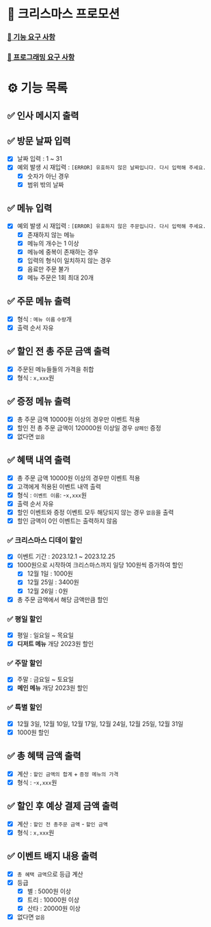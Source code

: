 # 🎄 크리스마스 프로모션

### [🚀 기능 요구 사항](https://github.com/woowacourse-precourse/java-christmas-6#-%EA%B8%B0%EB%8A%A5-%EC%9A%94%EA%B5%AC-%EC%82%AC%ED%95%AD)

### [🎯 프로그래밍 요구 사항](https://github.com/woowacourse-precourse/java-christmas-6#-%ED%94%84%EB%A1%9C%EA%B7%B8%EB%9E%98%EB%B0%8D-%EC%9A%94%EA%B5%AC-%EC%82%AC%ED%95%AD)

# ⚙️ 기능 목록

## ✅ 인사 메시지 출력

## ✅ 방문 날짜 입력
- [x] 날짜 입력 : 1 ~ 31
- [x] 예외 발생 시 재입력 : `[ERROR] 유효하지 않은 날짜입니다. 다시 입력해 주세요.`
  - [x] 숫자가 아닌 경우
  - [x] 범위 밖의 날짜

## ✅ 메뉴 입력
- [x] 예외 발생 시 재입력 : `[ERROR] 유효하지 않은 주문입니다. 다시 입력해 주세요.`
  - [x] 존재하지 않는 메뉴
  - [x] 메뉴의 개수는 1 이상
  - [x] 메뉴에 중복이 존재하는 경우
  - [x] 입력의 형식이 일치하지 않는 경우
  - [x] 음료만 주문 불가
  - [x] 메뉴 주문은 1회 최대 20개

## ✅ 주문 메뉴 출력
- [x] 형식 : `메뉴 이름` `수량`개
- [x] 출력 순서 자유

## ✅  할인 전 총 주문 금액 출력
- [x] 주문된 메뉴들들의 가격을 취합
- [x] 형식 : `x,xxx`원

## ✅ 증정 메뉴 출력
- [x] 총 주문 금액 10000원 이상의 경우만 이벤트 적용
- [x] 할인 전 총 주문 금액이 120000원 이상일 경우 `샴페인` 증정
- [x] 없다면 `없음`

## ✅  혜택 내역 출력
- [x] 총 주문 금액 10000원 이상의 경우만 이벤트 적용
- [x] 고객에게 적용된 이벤트 내역 출력
- [x] 형식 : `이벤트 이름`: -`x,xxx`원
- [x] 출력 순서 자유
- [x] 할인 이벤트와 증정 이벤트 모두 해당되지 않는 경우 `없음`을 출력
- [x] 할인 금액이 0인 이벤트는 출력하지 않음

### ✅ 크리스마스 디데이 할인
- [x] 이벤트 기간 : 2023.12.1 ~ 2023.12.25
- [x] 1000원으로 시작하여 크리스마스까지 일당 100원씩 증가하여 할인
  - [x] 12월 1일 : 1000원
  - [x] 12월 25일 : 3400원
  - [x] 12월 26일 : 0원
- [x] 총 주문 금액에서 해당 금액만큼 할인

### ✅ 평일 할인
- [x] 평일 : 일요일 ~ 목요일
- [x] **디저트 메뉴** 개당 2023원 할인

### ✅ 주말 할인
- [x] 주말 : 금요일 ~ 토요일
- [x] **메인 메뉴** 개당 2023원 할인

### ✅ 특별 할인
- [x] 12월 3일, 12월 10일, 12월 17일, 12월 24일, 12월 25일, 12월 31일
- [x] 1000원 할인

## ✅  총 혜택 금액 출력
- [x] 계산 : `할인 금액의 합계` + `증정 메뉴의 가격`
- [x] 형식 : -`x,xxx`원

## ✅  할인 후 예상 결제 금액 출력
- [x] 계산 : `할인 전 총주문 금액` - `할인 금액`
- [x] 형식 : `x,xxx`원

## ✅ 이벤트 배지 내용 출력
- [x] `총 혜택 금액`으로 등급 계산
- [x] 등급
  - [x] 별 : 5000원 이상
  - [x] 트리 : 10000원 이상
  - [x] 산타 : 20000원 이상
- [x] 없다면 `없음`
